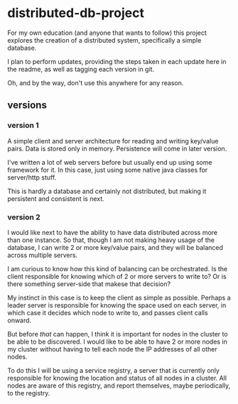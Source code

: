 # distributed-db-project

For my own education (and anyone that wants to follow) this project explores the creation of a
distributed system, specifically a simple database.

I plan to perform updates, providing the steps taken in each update here in the readme, as well as
tagging each version in git.

Oh, and by the way, don't use this anywhere for any reason.

## versions

### version 1

A simple client and server architecture for reading and writing key/value pairs. Data is stored only
in memory. Persistence will come in later version.

I've written a lot of web servers before but usually end up using some framework for it. In this
case,
just using some native java classes for server/http stuff.

This is hardly a database and certainly not distributed, but making it persistent and consistent is
next.

### version 2

I would like next to have the ability to have data distributed across more than one instance. So
that, though I am not making heavy usage of the database, I can write 2 or more key/value pairs, and
they will be balanced across multiple servers.

I am curious to know how this kind of balancing can be orchestrated. Is the client responsible for
knowing which of 2 or more servers to write to? Or is there something server-side that makese that
decision?

My instinct in this case is to keep the client as simple as possible. Perhaps a leader server is
responsible for knowing the space used on each server, in which case it decides which node to write
to, and passes client calls onward.

But before _that_ can happen, I think it is important for nodes in the cluster to be able to be
discovered. I would like to be able to have 2 or more nodes in my cluster without having to tell each
node the IP addresses of all other nodes.

To do this I will be using a service registry, a server that is currently only responsible for 
knowing the location and status of all nodes in a cluster. All nodes are aware of this registry, and
report themselves, maybe periodically, to the registry.